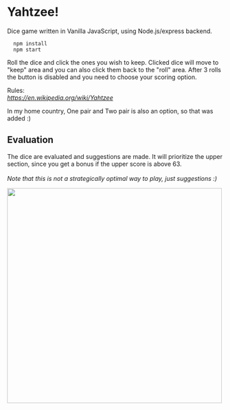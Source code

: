 # Yahtzee!

Dice game written in Vanilla JavaScript, using Node.js/express backend.

```
  npm install
  npm start
```


Roll the dice and click the ones you wish to keep. Clicked dice will move to "keep" area and you can also click them back to the "roll" area.
After 3 rolls the button is disabled and you need to choose your scoring option.

Rules: \
*https://en.wikipedia.org/wiki/Yahtzee*

In my home country, One pair and Two pair is also an option, so that was added :)

## Evaluation

The dice are evaluated and suggestions are made. It will prioritize the upper section, since you get a bonus if the upper score is above 63. \
\
*Note that this is not a strategically optimal way to play, just suggestions :)*

<img src="https://user-images.githubusercontent.com/90894009/203974323-f731a0ea-bbef-468a-b191-5b4c40e5bf41.png" width="500" />
